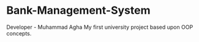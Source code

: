 # Bank-Management-System
Developer - Muhammad Agha
My first university project based upon OOP concepts.
